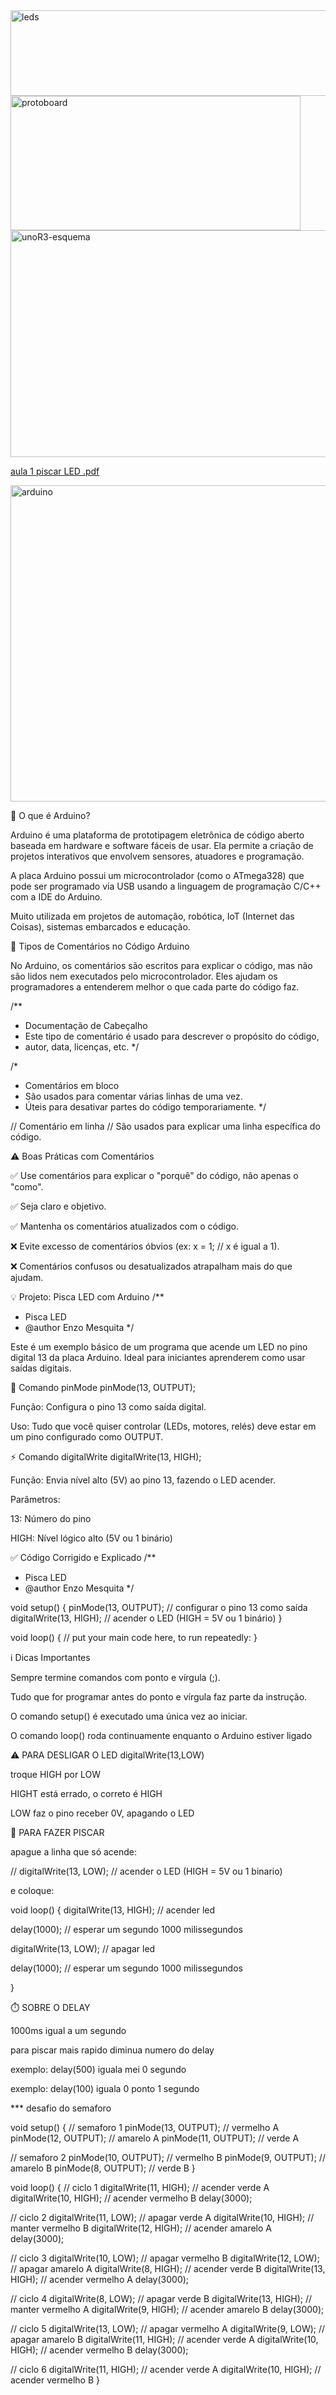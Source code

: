 <img width="543" height="137" alt="leds" src="https://github.com/user-attachments/assets/1a5c4da7-cd00-42e2-a239-dbcbdfe178db" />

<img width="464" height="215" alt="protoboard" src="https://github.com/user-attachments/assets/533f4452-17c6-4bd5-80eb-9b5b626298da" />

<img width="512" height="363" alt="unoR3-esquema" src="https://github.com/user-attachments/assets/e717c222-665c-40bd-956a-7905dbd920d3" />

[aula 1 piscar LED .pdf](https://github.com/user-attachments/files/22216669/aula.1.piscar.LED.pdf)


<img width="671" height="506" alt="arduino" src="https://github.com/user-attachments/assets/d904c6ad-c5ff-45d5-9576-4ac05378baea" />

📌 O que é Arduino?

Arduino é uma plataforma de prototipagem eletrônica de código aberto baseada em hardware e software fáceis de usar. Ela permite a criação de projetos interativos que envolvem sensores, atuadores e programação.

A placa Arduino possui um microcontrolador (como o ATmega328) que pode ser programado via USB usando a linguagem de programação C/C++ com a IDE do Arduino.

Muito utilizada em projetos de automação, robótica, IoT (Internet das Coisas), sistemas embarcados e educação.

🧾 Tipos de Comentários no Código Arduino

No Arduino, os comentários são escritos para explicar o código, mas não são lidos nem executados pelo microcontrolador. Eles ajudam os programadores a entenderem melhor o que cada parte do código faz.

/**
 * Documentação de Cabeçalho
 * Este tipo de comentário é usado para descrever o propósito do código,
 * autor, data, licenças, etc.
 */

/*
 * Comentários em bloco
 * São usados para comentar várias linhas de uma vez.
 * Úteis para desativar partes do código temporariamente.
 */

// Comentário em linha
// São usados para explicar uma linha específica do código.

⚠️ Boas Práticas com Comentários

✅ Use comentários para explicar o "porquê" do código, não apenas o "como".

✅ Seja claro e objetivo.

✅ Mantenha os comentários atualizados com o código.

❌ Evite excesso de comentários óbvios (ex: x = 1; // x é igual a 1).

❌ Comentários confusos ou desatualizados atrapalham mais do que ajudam.

💡 Projeto: Pisca LED com Arduino
/**
 * Pisca LED
 * @author Enzo Mesquita
 */


Este é um exemplo básico de um programa que acende um LED no pino digital 13 da placa Arduino. Ideal para iniciantes aprenderem como usar saídas digitais.

🔧 Comando pinMode
pinMode(13, OUTPUT);


Função: Configura o pino 13 como saída digital.

Uso: Tudo que você quiser controlar (LEDs, motores, relés) deve estar em um pino configurado como OUTPUT.

⚡ Comando digitalWrite
digitalWrite(13, HIGH);


Função: Envia nível alto (5V) ao pino 13, fazendo o LED acender.

Parâmetros:

13: Número do pino

HIGH: Nível lógico alto (5V ou 1 binário)

✅ Código Corrigido e Explicado
/**
 * Pisca LED
 * @author Enzo Mesquita
 */

void setup() {
  pinMode(13, OUTPUT); // configurar o pino 13 como saída
  digitalWrite(13, HIGH); // acender o LED (HIGH = 5V ou 1 binário)
}

void loop() {
  // put your main code here, to run repeatedly:
}

ℹ️ Dicas Importantes

Sempre termine comandos com ponto e vírgula (;).

Tudo que for programar antes do ponto e vírgula faz parte da instrução.

O comando setup() é executado uma única vez ao iniciar.

O comando loop() roda continuamente enquanto o Arduino estiver ligado

⚠️ PARA DESLIGAR O LED
digitalWrite(13,LOW)


troque HIGH por LOW

HIGHT está errado, o correto é HIGH

LOW faz o pino receber 0V, apagando o LED

🔁 PARA FAZER PISCAR

apague a linha que só acende:

// digitalWrite(13, LOW);  // acender o LED (HIGH = 5V ou 1 binario)


e coloque:

void loop() {
  digitalWrite(13, HIGH);  // acender led
  
  delay(1000);             // esperar um segundo 1000 milissegundos
  
  digitalWrite(13, LOW);   // apagar led
  
  delay(1000);             // esperar um segundo 1000 milissegundos
  
}

⏱️ SOBRE O DELAY

1000ms igual a um segundo

para piscar mais rapido diminua numero do delay

exemplo: delay(500) iguala mei 0 segundo

exemplo: delay(100) iguala 0 ponto 1 segundo

*** desafio do semaforo

void setup() {
  // semaforo 1
  pinMode(13, OUTPUT);  // vermelho A
  pinMode(12, OUTPUT);  // amarelo A
  pinMode(11, OUTPUT);  // verde A

  // semaforo 2
  pinMode(10, OUTPUT);  // vermelho B
  pinMode(9, OUTPUT);   // amarelo B
  pinMode(8, OUTPUT);   // verde B 
}

void loop() {
  // ciclo 1
  digitalWrite(11, HIGH); // acender verde A
  digitalWrite(10, HIGH); // acender vermelho B
  delay(3000);

  // ciclo 2
  digitalWrite(11, LOW);  // apagar verde A
  digitalWrite(10, HIGH); // manter vermelho B
  digitalWrite(12, HIGH); // acender amarelo A
  delay(3000);

  // ciclo 3
  digitalWrite(10, LOW);  // apagar vermelho B
  digitalWrite(12, LOW);  // apagar amarelo A
  digitalWrite(8, HIGH);  // acender verde B
  digitalWrite(13, HIGH); // acender vermelho A
  delay(3000);

  // ciclo 4
  digitalWrite(8, LOW);   // apagar verde B
  digitalWrite(13, HIGH); // manter vermelho A
  digitalWrite(9, HIGH);  // acender amarelo B
  delay(3000);

  // ciclo 5
  digitalWrite(13, LOW);  // apagar vermelho A
  digitalWrite(9, LOW);   // apagar amarelo B
  digitalWrite(11, HIGH); // acender verde A
  digitalWrite(10, HIGH); // acender vermelho B
  delay(3000);

  // ciclo 6
  digitalWrite(11, HIGH); // acender verde A
  digitalWrite(10, HIGH); // acender vermelho B
}
